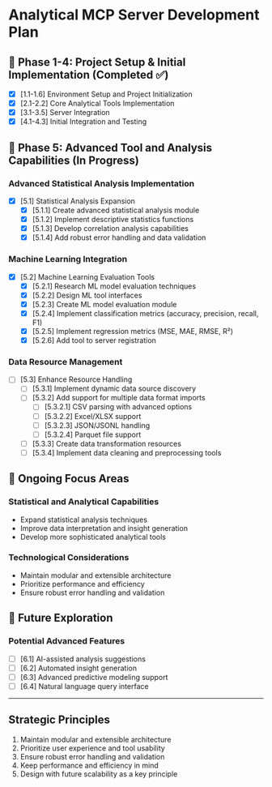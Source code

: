 # Analytical MCP Server Development Plan

## 🚀 Phase 1-4: Project Setup & Initial Implementation (Completed ✅)
- [x] [1.1-1.6] Environment Setup and Project Initialization
- [x] [2.1-2.2] Core Analytical Tools Implementation
- [x] [3.1-3.5] Server Integration
- [x] [4.1-4.3] Initial Integration and Testing

## 🔄 Phase 5: Advanced Tool and Analysis Capabilities (In Progress)

### Advanced Statistical Analysis Implementation
- [x] [5.1] Statistical Analysis Expansion
  - [x] [5.1.1] Create advanced statistical analysis module
  - [x] [5.1.2] Implement descriptive statistics functions
  - [x] [5.1.3] Develop correlation analysis capabilities
  - [x] [5.1.4] Add robust error handling and data validation

### Machine Learning Integration
- [x] [5.2] Machine Learning Evaluation Tools
  - [x] [5.2.1] Research ML model evaluation techniques
  - [x] [5.2.2] Design ML tool interfaces
  - [x] [5.2.3] Create ML model evaluation module
  - [x] [5.2.4] Implement classification metrics (accuracy, precision, recall, F1)
  - [x] [5.2.5] Implement regression metrics (MSE, MAE, RMSE, R²)
  - [x] [5.2.6] Add tool to server registration

### Data Resource Management
- [ ] [5.3] Enhance Resource Handling
  - [ ] [5.3.1] Implement dynamic data source discovery
  - [ ] [5.3.2] Add support for multiple data format imports
    - [ ] [5.3.2.1] CSV parsing with advanced options
    - [ ] [5.3.2.2] Excel/XLSX support
    - [ ] [5.3.2.3] JSON/JSONL handling
    - [ ] [5.3.2.4] Parquet file support
  - [ ] [5.3.3] Create data transformation resources
  - [ ] [5.3.4] Implement data cleaning and preprocessing tools

## 🧠 Ongoing Focus Areas

### Statistical and Analytical Capabilities
- Expand statistical analysis techniques
- Improve data interpretation and insight generation
- Develop more sophisticated analytical tools

### Technological Considerations
- Maintain modular and extensible architecture
- Prioritize performance and efficiency
- Ensure robust error handling and validation

## 🚀 Future Exploration

### Potential Advanced Features
- [ ] [6.1] AI-assisted analysis suggestions
- [ ] [6.2] Automated insight generation
- [ ] [6.3] Advanced predictive modeling support
- [ ] [6.4] Natural language query interface

---

## Strategic Principles

1. Maintain modular and extensible architecture
2. Prioritize user experience and tool usability
3. Ensure robust error handling and validation
4. Keep performance and efficiency in mind
5. Design with future scalability as a key principle